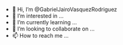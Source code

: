 - 👋 Hi, I’m @GabrielJairoVasquezRodriguez
- 👀 I’m interested in ...
- 🌱 I’m currently learning ...
- 💞️ I’m looking to collaborate on ...
- 📫 How to reach me ...

<!---
GabrielJairoVasquezRodriguez/GabrielJairoVasquezRodriguez is a ✨ special ✨ repository because its `README.md` (this file) appears on your GitHub profile.
You can click the Preview link to take a look at your changes.
--->
